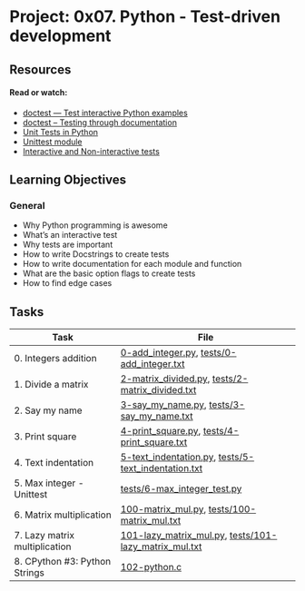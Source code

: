 # Project: 0x07. Python - Test-driven development

## Resources

#### Read or watch:

* [doctest — Test interactive Python examples](https://intranet.alxswe.com/rltoken/BwZJVq2MQ1_Vg_3gphoitQ)
* [doctest – Testing through documentation](https://intranet.alxswe.com/rltoken/96kLRRIOHzsn3VDDXT21HA)
* [Unit Tests in Python](https://intranet.alxswe.com/rltoken/wfuUl81Q3Nku1qCzdDHAfA)
* [Unittest module](https://intranet.alxswe.com/rltoken/1v-d9Ol13JabJq8UI6MIPg)
* [Interactive and Non-interactive tests](https://intranet.alxswe.com/rltoken/lB65hNMXBziXy4A0YLIOog)
## Learning Objectives

### General

* Why Python programming is awesome
* What’s an interactive test
* Why tests are important
* How to write Docstrings to create tests
* How to write documentation for each module and function
* What are the basic option flags to create tests
* How to find edge cases
## Tasks

| Task | File |
| ---- | ---- |
| 0. Integers addition | [0-add_integer.py](./0-add_integer.py), [tests/0-add_integer.txt](./tests/0-add_integer.txt) |
| 1. Divide a matrix | [2-matrix_divided.py](./2-matrix_divided.py), [tests/2-matrix_divided.txt](./tests/2-matrix_divided.txt) |
| 2. Say my name | [3-say_my_name.py](./3-say_my_name.py), [tests/3-say_my_name.txt](./tests/3-say_my_name.txt) |
| 3. Print square | [4-print_square.py](./4-print_square.py), [tests/4-print_square.txt](./tests/4-print_square.txt) |
| 4. Text indentation | [5-text_indentation.py](./5-text_indentation.py), [tests/5-text_indentation.txt](./tests/5-text_indentation.txt) |
| 5. Max integer - Unittest | [tests/6-max_integer_test.py](./tests/6-max_integer_test.py) |
| 6. Matrix multiplication | [100-matrix_mul.py](./100-matrix_mul.py), [tests/100-matrix_mul.txt](./tests/100-matrix_mul.txt) |
| 7. Lazy matrix multiplication | [101-lazy_matrix_mul.py](./101-lazy_matrix_mul.py), [tests/101-lazy_matrix_mul.txt](./tests/101-lazy_matrix_mul.txt) |
| 8. CPython #3: Python Strings | [102-python.c](./102-python.c) |
